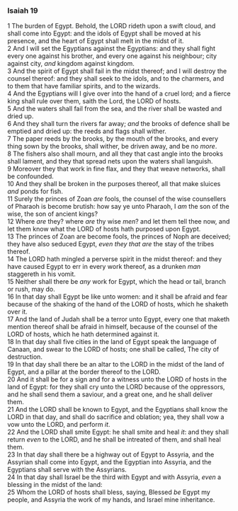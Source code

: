 ### Isaiah 19

1 The burden of Egypt. Behold, the LORD rideth upon a swift cloud, and shall come into Egypt: and the idols of Egypt shall be moved at his presence, and the heart of Egypt shall melt in the midst of it.  
2 And I will set the Egyptians against the Egyptians: and they shall fight every one against his brother, and every one against his neighbour; city against city, *and* kingdom against kingdom.  
3 And the spirit of Egypt shall fail in the midst thereof; and I will destroy the counsel thereof: and they shall seek to the idols, and to the charmers, and to them that have familiar spirits, and to the wizards.  
4 And the Egyptians will I give over into the hand of a cruel lord; and a fierce king shall rule over them, saith the Lord, the LORD of hosts.  
5 And the waters shall fail from the sea, and the river shall be wasted and dried up.  
6 And they shall turn the rivers far away; *and* the brooks of defence shall be emptied and dried up: the reeds and flags shall wither.  
7 The paper reeds by the brooks, by the mouth of the brooks, and every thing sown by the brooks, shall wither, be driven away, and be no *more*.  
8 The fishers also shall mourn, and all they that cast angle into the brooks shall lament, and they that spread nets upon the waters shall languish.  
9 Moreover they that work in fine flax, and they that weave networks, shall be confounded.  
10 And they shall be broken in the purposes thereof, all that make sluices *and* ponds for fish.  
11 Surely the princes of Zoan *are* fools, the counsel of the wise counsellers of Pharaoh is become brutish: how say ye unto Pharaoh, I *am* the son of the wise, the son of ancient kings?  
12 Where *are* they? where *are* thy wise *men*? and let them tell thee now, and let them know what the LORD of hosts hath purposed upon Egypt.  
13 The princes of Zoan are become fools, the princes of Noph are deceived; they have also seduced Egypt, *even they that are* the stay of the tribes thereof.  
14 The LORD hath mingled a perverse spirit in the midst thereof: and they have caused Egypt to err in every work thereof, as a drunken *man* staggereth in his vomit.  
15 Neither shall there be *any* work for Egypt, which the head or tail, branch or rush, may do.  
16 In that day shall Egypt be like unto women: and it shall be afraid and fear because of the shaking of the hand of the LORD of hosts, which he shaketh over it.  
17 And the land of Judah shall be a terror unto Egypt, every one that maketh mention thereof shall be afraid in himself, because of the counsel of the LORD of hosts, which he hath determined against it.  
18 In that day shall five cities in the land of Egypt speak the language of Canaan, and swear to the LORD of hosts; one shall be called, The city of destruction.  
19 In that day shall there be an altar to the LORD in the midst of the land of Egypt, and a pillar at the border thereof to the LORD.  
20 And it shall be for a sign and for a witness unto the LORD of hosts in the land of Egypt: for they shall cry unto the LORD because of the oppressors, and he shall send them a saviour, and a great one, and he shall deliver them.  
21 And the LORD shall be known to Egypt, and the Egyptians shall know the LORD in that day, and shall do sacrifice and oblation; yea, they shall vow a vow unto the LORD, and perform *it*.  
22 And the LORD shall smite Egypt: he shall smite and heal *it*: and they shall return *even* to the LORD, and he shall be intreated of them, and shall heal them.  
23 In that day shall there be a highway out of Egypt to Assyria, and the Assyrian shall come into Egypt, and the Egyptian into Assyria, and the Egyptians shall serve with the Assyrians.  
24 In that day shall Israel be the third with Egypt and with Assyria, *even* a blessing in the midst of the land:  
25 Whom the LORD of hosts shall bless, saying, Blessed *be* Egypt my people, and Assyria the work of my hands, and Israel mine inheritance.  

